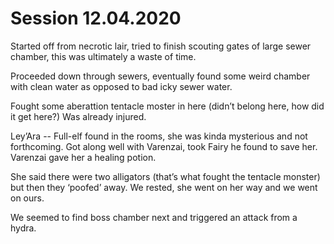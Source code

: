     

# Session 12.04.2020

Started off from necrotic lair, tried to finish scouting gates of large sewer chamber, this was ultimately a waste of time.

Proceeded down through sewers, eventually found some weird chamber with clean water as opposed to bad icky sewer water.

Fought some aberattion tentacle moster in here (didn’t belong here, how did it get here?) Was already injured.

Ley’Ara -- Full-elf found in the rooms, she was kinda mysterious and not forthcoming. Got along well with Varenzai, took Fairy he found to save her. Varenzai gave her a healing potion.

She said there were two alligators (that’s what fought the tentacle monster) but then they ‘poofed’ away. We rested, she went on her way and we went on ours.

We seemed to find boss chamber next and triggered an attack from a hydra.

#